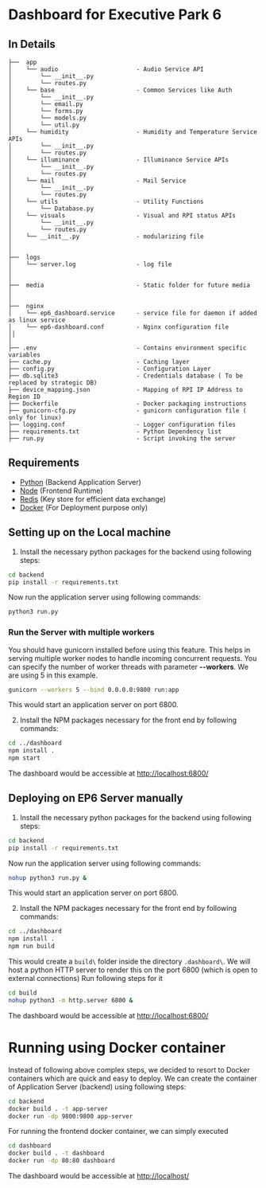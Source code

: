 # Dashboard for Executive Park 6

## In Details

```
├──  app
│    └── audio                      - Audio Service API
│        └── __init__.py
│        └── routes.py
│    └── base                       - Common Services like Auth
│        └── __init__.py
│        └── email.py
│        └── forms.py
│        └── models.py
│        └── util.py
│    └── humidity                   - Humidity and Temperature Service APIs
│        └── __init__.py
│        └── routes.py
│    └── illuminance                - Illuminance Service APIs
│        └── __init__.py
│        └── routes.py
│    └── mail                       - Mail Service
│        └── __init__.py
│        └── routes.py
│    └── utils                      - Utility Functions
│        └── Database.py
│    └── visuals                    - Visual and RPI status APIs
│        └── __init__.py
│        └── routes.py
│    └── __init__.py                - modularizing file
│
│
├──  logs
│    └── server.log                 - log file
│
│
├──  media                          - Static folder for future media
│
│
├──  nginx
│    └── ep6_dashboard.service      - service file for daemon if added as linux service
│    └── ep6-dashboard.conf         - Nginx configuration file
││
│
├── .env                            - Contains environment specific variables
├── cache.py                        - Caching layer
├── config.py                       - Configuration Layer
├── db.sqlite3                      - Credentials database ( To be replaced by strategic DB)
├── device_mapping.json             - Mapping of RPI IP Address to Region ID
├── Dockerfile                      - Docker packaging instructions
├── gunicorn-cfg.py                 - gunicorn configuration file ( only for linux)
├── logging.conf                    - Logger configuration files
├── requirements.txt                - Python Dependency list
├── run.py                          - Script invoking the server

```

## Requirements

- [Python](https://github.com/rbgirshick/yacs) (Backend Application Server)
- [Node](https://pytorch.org/) (Frontend Runtime)
- [Redis](https://github.com/pytorch/ignite) (Key store for efficient data exchange)
- [Docker]() (For Deployment purpose only)

## Setting up on the Local machine

1. Install the necessary python packages for the backend using following steps:

```bash
cd backend
pip install -r requirements.txt
```

Now run the application server using following commands:

```bash
python3 run.py
```

### Run the Server with multiple workers

You should have gunicorn installed before using this feature.
This helps in serving multiple worker nodes to handle incoming concurrent requests.
You can specify the number of worker threads with parameter **--workers**.
We are using 5 in this example.

```bash
gunicorn --workers 5 --bind 0.0.0.0:9800 run:app
```

This would start an application server on port 6800.

2. Install the NPM packages necessary for the front end by following commands:

```bash
cd ../dashboard
npm install .
npm start
```

The dashboard would be accessible at [http://localhost:6800/](http://localhost:6800/)

## Deploying on EP6 Server manually

1. Install the necessary python packages for the backend using following steps:

```bash
cd backend
pip install -r requirements.txt
```

Now run the application server using following commands:

```bash
nohup python3 run.py &
```

This would start an application server on port 6800.

2. Install the NPM packages necessary for the front end by following commands:

```bash
cd ../dashboard
npm install .
npm run build
```

This would create a `build\` folder inside the directory `.dashboard\`.
We will host a python HTTP server to render this on the port 6800 (which is open to external connections)
Run following steps for it

```bash
cd build
nohup python3 -m http.server 6800 &
```

The dashboard would be accessible at [http://localhost:6800/](http://localhost:6800/)

# Running using Docker container

Instead of following above complex steps, we decided to resort to Docker containers which are quick and easy to deploy.
We can create the container of Application Server (backend) using following steps:

```bash
cd backend
docker build . -t app-server
docker run -dp 9800:9800 app-server
```

For running the frontend docker container, we can simply executed

```bash
cd dashboard
docker build . -t dashboard
docker run -dp 80:80 dashboard
```

The dashboard would be accessible at [http://localhost/](http://localhost/)
